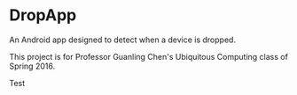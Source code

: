 # DropApp
An Android app designed to detect when a device is dropped.

This project is for Professor Guanling Chen's Ubiquitous Computing class of Spring 2016.

Test
